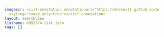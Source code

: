 ```yaml
---
imagescr: <iiif-annotation annotationurl="https://dnoneill.github.io/annotate/annotations/0052574-001.json"
  styling="image_only:true"></iiif-annotation>
layout: searchview
listname: 0052574-list.json
tags: []
---
```

